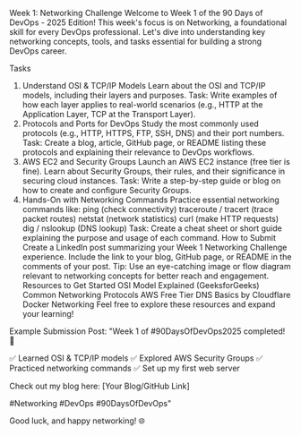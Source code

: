 Week 1: Networking Challenge
Welcome to Week 1 of the 90 Days of DevOps - 2025 Edition! This week's focus is on Networking, a foundational skill for every DevOps professional. Let's dive into understanding key networking concepts, tools, and tasks essential for building a strong DevOps career.

Tasks
1. Understand OSI & TCP/IP Models
Learn about the OSI and TCP/IP models, including their layers and purposes.
Task: Write examples of how each layer applies to real-world scenarios (e.g., HTTP at the Application Layer, TCP at the Transport Layer).
2. Protocols and Ports for DevOps
Study the most commonly used protocols (e.g., HTTP, HTTPS, FTP, SSH, DNS) and their port numbers.
Task: Create a blog, article, GitHub page, or README listing these protocols and explaining their relevance to DevOps workflows.
3. AWS EC2 and Security Groups
Launch an AWS EC2 instance (free tier is fine).
Learn about Security Groups, their rules, and their significance in securing cloud instances.
Task: Write a step-by-step guide or blog on how to create and configure Security Groups.
4. Hands-On with Networking Commands
Practice essential networking commands like:
ping (check connectivity)
traceroute / tracert (trace packet routes)
netstat (network statistics)
curl (make HTTP requests)
dig / nslookup (DNS lookup)
Task: Create a cheat sheet or short guide explaining the purpose and usage of each command.
How to Submit
Create a LinkedIn post summarizing your Week 1 Networking Challenge experience.
Include the link to your blog, GitHub page, or README in the comments of your post.
Tip: Use an eye-catching image or flow diagram relevant to networking concepts for better reach and engagement.
Resources to Get Started
OSI Model Explained (GeeksforGeeks)
Common Networking Protocols
AWS Free Tier
DNS Basics by Cloudflare
Docker Networking
Feel free to explore these resources and expand your learning!

Example Submission Post:
"Week 1 of #90DaysOfDevOps2025 completed! 🚀

✅ Learned OSI & TCP/IP models ✅ Explored AWS Security Groups ✅ Practiced networking commands ✅ Set up my first web server

Check out my blog here: [Your Blog/GitHub Link]

#Networking #DevOps #90DaysOfDevOps"

Good luck, and happy networking! 🌐
